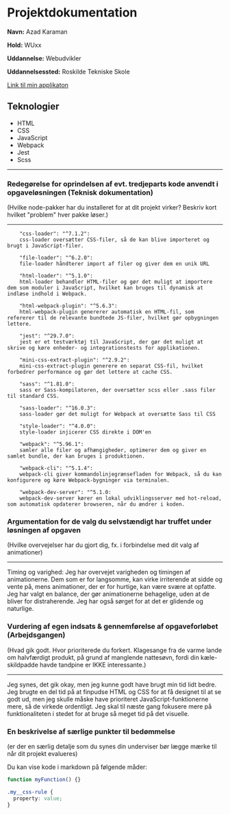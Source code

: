# Projektdokumentation

**Navn:** Azad Karaman

**Hold:** WUxx

**Uddannelse:** Webudvikler

**Uddannelsessted:** Roskilde Tekniske Skole

[Link til min applikaton](https://rts-cmk-wu12.github.io/newsify-Azad210/)

## Teknologier

- HTML
- CSS
- JavaScript
- Webpack
- Jest
- Scss

---

### Redegørelse for oprindelsen af evt. tredjeparts kode anvendt i opgaveløsningen (Teknisk dokumentation)

(Hvilke node-pakker har du installeret for at dit projekt virker? Beskriv kort hvilket "problem" hver pakke løser.)

---

        "css-loader": "^7.1.2":
        css-loader oversætter CSS-filer, så de kan blive importeret og brugt i JavaScript-filer.

        "file-loader": "^6.2.0":
        file-loader håndterer import af filer og giver dem en unik URL

        "html-loader": "^5.1.0":
        html-loader behandler HTML-filer og gør det muligt at importere dem som moduler i JavaScript, hvilket kan bruges til dynamisk at indlæse indhold i Webpack.

        "html-webpack-plugin": "^5.6.3":
        html-webpack-plugin genererer automatisk en HTML-fil, som refererer til de relevante bundtede JS-filer, hvilket gør opbygningen lettere.

        "jest": "^29.7.0":
        jest er et testværktøj til JavaScript, der gør det muligt at skrive og køre enheder- og integrationstests for applikationen.

        "mini-css-extract-plugin": "^2.9.2":
        mini-css-extract-plugin generere en separat CSS-fil, hvilket forbedrer performance og gør det lettere at cache CSS.

        "sass": "^1.81.0":
        sass er Sass-kompilatoren, der oversætter scss eller .sass filer til standard CSS.

        "sass-loader": "^16.0.3":
        sass-loader gør det muligt for Webpack at oversætte Sass til CSS

        "style-loader": "^4.0.0":
        style-loader injicerer CSS direkte i DOM'en

        "webpack": "^5.96.1":
        samler alle filer og afhængigheder, optimerer dem og giver en samlet bundle, der kan bruges i produktionen.

        "webpack-cli": "^5.1.4":
        webpack-cli giver kommandolinjegrænsefladen for Webpack, så du kan konfigurere og køre Webpack-bygninger via terminalen.

        "webpack-dev-server": "^5.1.0:
        webpack-dev-server kører en lokal udviklingsserver med hot-reload, som automatisk opdaterer browseren, når du ændrer i koden.

### Argumentation for de valg du selvstændigt har truffet under løsningen af opgaven

(Hvilke overvejelser har du gjort dig, fx. i forbindelse med dit valg af animationer)

---

Timing og varighed:
Jeg har overvejet varigheden og timingen af animationerne.
Dem som er for langsomme, kan virke irriterende at sidde og vente på, mens animationer, der er for hurtige, kan være svære at opfatte.
Jeg har valgt en balance, der gør animationerne behagelige, uden at de bliver for distraherende.
Jeg har også sørget for at det er glidende og naturlige.

### Vurdering af egen indsats & gennemførelse af opgaveforløbet (Arbejdsgangen)

(Hvad gik godt. Hvor prioriterede du forkert. Klagesange fra de varme lande om halvfærdigt produkt, på grund af manglende nattesøvn, fordi din kæle-skildpadde havde tandpine er IKKE interessante.)

---

Jeg synes, det gik okay, men jeg kunne godt have brugt min tid lidt bedre. Jeg brugte en del tid på at finpudse HTML og CSS for at få designet til at se godt ud, men jeg skulle måske have prioriteret JavaScript-funktionerne mere, så de virkede ordentligt. Jeg skal til næste gang fokusere mere på funktionaliteten i stedet for at bruge så meget tid på det visuelle.

### En beskrivelse af særlige punkter til bedømmelse

(er der en særlig detalje som du synes din underviser bør lægge mærke til når dit projekt evalueres)

Du kan vise kode i markdown på følgende måder:

```js
function myFunction() {}
```

```css
.my__css-rule {
  property: value;
}
```
